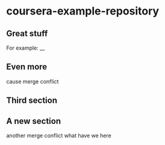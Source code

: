 # coursera-example-repository

## Great stuff
For example: __

## Even more
cause merge conflict

## Third section

## A new section
another merge conflict
what have we here
